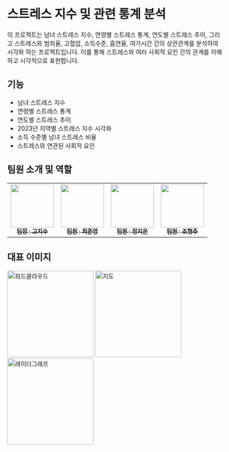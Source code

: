 # 스트레스 지수 및 관련 통계 분석

이 프로젝트는 남녀 스트레스 지수, 연령별 스트레스 통계, 연도별 스트레스 추이, 그리고 스트레스와 범죄율, 고혈압, 소득수준, 흡연율, 여가시간 간의 상관관계를 분석하여 시각화 하는 프로젝트입니다. 이를 통해 스트레스와 여러 사회적 요인 간의 관계를 이해하고 시각적으로 표현합니다.


## 기능 
* 남녀 스트레스 지수
* 연령별 스트레스 통계
* 연도별 스트레스 추이
* 2023년 지역별 스트레스 지수 시각화
* 소득 수준별 남녀 스트레스 비율
* 스트레스와 연관된 사회적 요인


## 팀원 소개 및 역할
<table>
  <tbody>
    <tr>
      <td align="center"><a href="https://github.com/marshmallow0-0"><img src="https://avatars.githubusercontent.com/u/151057847?v=4" width="100px;" alt=""/><br /><sub><b> 팀장 : 고지수 </b></sub></a><br /></td>
      <td align="center"><a href="https://github.com/joonyoug"><img src="https://avatars.githubusercontent.com/u/155726713?v=4" width="100px;" alt=""/><br /><sub><b> 팀원 : 최준영 </b></sub></a><br /></td>
      <td align="center"><a href="https://github.com/jieunv"><img src="https://avatars.githubusercontent.com/u/103546360?v=4" width="100px;" alt=""/><br /><sub><b> 팀원 : 정지은 </b></sub></a><br /></td>
      <td align="center"><a href="https://github.com/woozoo50"><img src="https://avatars.githubusercontent.com/u/177191442?v=4" width="100px;" alt=""/><br /><sub><b> 팀원 : 조형주 </b></sub></a><br /></td>
     <tr/>
  </tbody>
</table>


## 대표 이미지
<img width="200" height="200" alt="워드클라우드" src="https://github.com/user-attachments/assets/7d710668-035a-4ea3-a90b-0daed48c7874">
<img width="200" height="200" alt="지도" src="https://github.com/user-attachments/assets/505cf5dc-b3fe-4829-8404-6a05d7e5937e">
<img width="200" height="200" alt="레이더그래프" src="https://github.com/user-attachments/assets/4d764876-08d2-480d-beb2-75552b69b50d">


